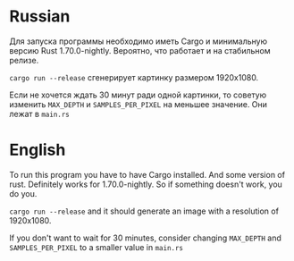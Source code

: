 # Russian

Для запуска программы необходимо иметь Cargo и минимальную версию Rust 1.70.0-nightly. Вероятно, что работает и на стабильном релизе.

`cargo run --release` сгенерирует картинку размером 1920х1080.

Если не хочется ждать 30 минут ради одной картинки, то советую изменить `MAX_DEPTH` и `SAMPLES_PER_PIXEL` на меньшее значение. Они лежат в `main.rs`

# English

To run this program you have to have Cargo installed. And some version of rust. Definitely works for 1.70.0-nightly. So if something doesn't work, you do you. 

`cargo run --release` and it should generate an image with a resolution of 1920x1080.

If you don't want to wait for 30 minutes, consider changing `MAX_DEPTH` and `SAMPLES_PER_PIXEL` to a smaller value in `main.rs`
